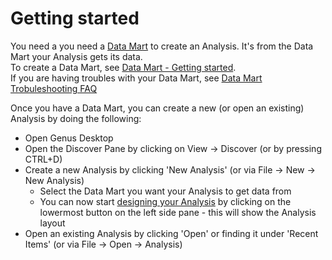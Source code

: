# Getting started

You need a you need a [Data Mart](../data-marts/index.md) to create an Analysis. It's from the Data Mart your Analysis gets its data.  
To create a Data Mart, see [Data Mart - Getting started](../data-marts/getting-started.md).  
If you are having troubles with your Data Mart, see [Data Mart Trobuleshooting FAQ]((../data-marts/getting-started.md))

Once you have a Data Mart, you can create a new (or open an existing) Analysis by doing the following:
* Open Genus Desktop
* Open the Discover Pane by clicking on View -> Discover (or by pressing CTRL+D)
* Create a new Analysis by clicking 'New Analysis' (or via File -> New -> New Analysis)
	* Select the Data Mart you want your Analysis to get data from
	* You can now start [designing your Analysis](./designer/index.md) by clicking on the lowermost button on the left side pane - this will show the Analysis layout
* Open an existing Analysis by clicking 'Open' or finding it under 'Recent Items' (or via File -> Open -> Analysis)